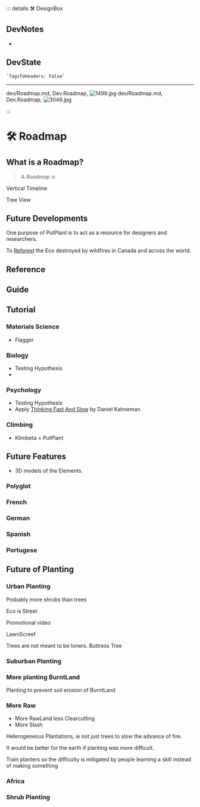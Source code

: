 ::: details 🛠 <dev>DesignBox</dev>

## DevNotes

-

## DevState

```py
`TagsToHeaders: False`
```

---

dev/Roadmap.md, <dev>Dev.Roadmap</dev>, ![1499.jpg](/PaperPhoto/1499.jpg)
dev/Roadmap.md, <dev>Dev.Roadmap</dev>, ![3048.jpg](/PaperPhoto/3048.jpg)

:::

# 🛠 Roadmap

## What is a Roadmap?

> A *Roadmap* is

Vertical Timeline

Tree View

## Future Developments

One purpose of PutPlant is to act as a resource for designers and researchers.

To [Reforest](https://www.lasy.gov.pl/en/information/news/a-forest-is-much-more-than-a-plantation) the Eco destroyed by wildfires in Canada and across the world.

## Reference

## Guide

## Tutorial

### Materials Science

- Flagger

### Biology

- Testing Hypothesis
-

### Psychology

- Testing Hypothesis
- Apply [Thinking Fast And Slow]() by Daniel Kahneman

### Climbing

- Klimbeta + PutPlant

## Future Features

- 3D models of the Elements.

### Polyglot

### French

### German

### Spanish

### Portugese

## Future of Planting

### Urban Planting

Probably more shrubs than trees

Eco is Street

Promotional video

LawnScreef

Trees are not meant to be loners. Buttress Tree

### Suburban Planting

### More planting BurntLand

Planting to prevent soil erosion of BurntLand

### More Raw

- More RawLand less Clearcutting
- More Slash

Heterogeneous Plantations, ie not just trees to slow the advance of fire.

It would be better for the earth if planting was more difficult.

Train planters so the difficulty is mitigated by people learning a skill instead of making something

### Africa

### Shrub Planting
